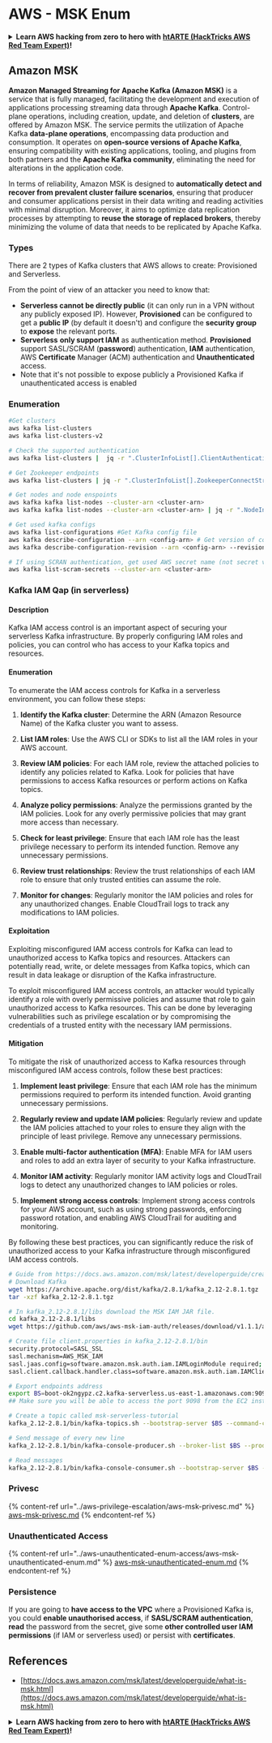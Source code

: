 # AWS - MSK Enum

<details>

<summary><strong>Learn AWS hacking from zero to hero with</strong> <a href="https://training.hacktricks.xyz/courses/arte"><strong>htARTE (HackTricks AWS Red Team Expert)</strong></a><strong>!</strong></summary>

Other ways to support HackTricks:

* If you want to see your **company advertised in HackTricks** or **download HackTricks in PDF** Check the [**SUBSCRIPTION PLANS**](https://github.com/sponsors/carlospolop)!
* Get the [**official PEASS & HackTricks swag**](https://peass.creator-spring.com)
* Discover [**The PEASS Family**](https://opensea.io/collection/the-peass-family), our collection of exclusive [**NFTs**](https://opensea.io/collection/the-peass-family)
* **Join the** 💬 [**Discord group**](https://discord.gg/hRep4RUj7f) or the [**telegram group**](https://t.me/peass) or **follow** us on **Twitter** 🐦 [**@hacktricks_live**](https://twitter.com/hacktricks_live)**.**
* **Share your hacking tricks by submitting PRs to the** [**HackTricks**](https://github.com/carlospolop/hacktricks) and [**HackTricks Cloud**](https://github.com/carlospolop/hacktricks-cloud) github repos.

</details>

## Amazon MSK

**Amazon Managed Streaming for Apache Kafka (Amazon MSK)** is a service that is fully managed, facilitating the development and execution of applications processing streaming data through **Apache Kafka**. Control-plane operations, including creation, update, and deletion of **clusters**, are offered by Amazon MSK.
The service permits the utilization of Apache Kafka **data-plane operations**, encompassing data production and consumption. It operates on **open-source versions of Apache Kafka**, ensuring compatibility with existing applications, tooling, and plugins from both partners and the **Apache Kafka community**, eliminating the need for alterations in the application code.

In terms of reliability, Amazon MSK is designed to **automatically detect and recover from prevalent cluster failure scenarios**, ensuring that producer and consumer applications persist in their data writing and reading activities with minimal disruption. Moreover, it aims to optimize data replication processes by attempting to **reuse the storage of replaced brokers**, thereby minimizing the volume of data that needs to be replicated by Apache Kafka.

### **Types**

There are 2 types of Kafka clusters that AWS allows to create: Provisioned and Serverless.

From the point of view of an attacker you need to know that:

* **Serverless cannot be directly public** (it can only run in a VPN without any publicly exposed IP). However, **Provisioned** can be configured to get a **public IP** (by default it doesn't) and configure the **security group** to **expose** the relevant ports.
* **Serverless** **only support IAM** as authentication method. **Provisioned** support SASL/SCRAM (**password**) authentication, **IAM** authentication, AWS **Certificate** Manager (ACM) authentication and **Unauthenticated** access.
* Note that it's not possible to expose publicly a Provisioned Kafka if unauthenticated access is enabled

### Enumeration
```bash
#Get clusters
aws kafka list-clusters
aws kafka list-clusters-v2

# Check the supported authentication
aws kafka list-clusters |  jq -r ".ClusterInfoList[].ClientAuthentication"

# Get Zookeeper endpoints
aws kafka list-clusters | jq -r ".ClusterInfoList[].ZookeeperConnectString, .ClusterInfoList[].ZookeeperConnectStringTls"

# Get nodes and node enspoints
aws kafka kafka list-nodes --cluster-arn <cluster-arn>
aws kafka kafka list-nodes --cluster-arn <cluster-arn> | jq -r ".NodeInfoList[].BrokerNodeInfo.Endpoints" # Get endpoints

# Get used kafka configs
aws kafka list-configurations #Get Kafka config file
aws kafka describe-configuration --arn <config-arn> # Get version of config
aws kafka describe-configuration-revision --arn <config-arn> --revision <version> # Get content of config version

# If using SCRAN authentication, get used AWS secret name (not secret value)
aws kafka list-scram-secrets --cluster-arn <cluster-arn>
```
### Kafka IAM Qap (in serverless)

#### Description
Kafka IAM access control is an important aspect of securing your serverless Kafka infrastructure. By properly configuring IAM roles and policies, you can control who has access to your Kafka topics and resources.

#### Enumeration
To enumerate the IAM access controls for Kafka in a serverless environment, you can follow these steps:

1. **Identify the Kafka cluster**: Determine the ARN (Amazon Resource Name) of the Kafka cluster you want to assess.

2. **List IAM roles**: Use the AWS CLI or SDKs to list all the IAM roles in your AWS account.

3. **Review IAM policies**: For each IAM role, review the attached policies to identify any policies related to Kafka. Look for policies that have permissions to access Kafka resources or perform actions on Kafka topics.

4. **Analyze policy permissions**: Analyze the permissions granted by the IAM policies. Look for any overly permissive policies that may grant more access than necessary.

5. **Check for least privilege**: Ensure that each IAM role has the least privilege necessary to perform its intended function. Remove any unnecessary permissions.

6. **Review trust relationships**: Review the trust relationships of each IAM role to ensure that only trusted entities can assume the role.

7. **Monitor for changes**: Regularly monitor the IAM policies and roles for any unauthorized changes. Enable CloudTrail logs to track any modifications to IAM policies.

#### Exploitation
Exploiting misconfigured IAM access controls for Kafka can lead to unauthorized access to Kafka topics and resources. Attackers can potentially read, write, or delete messages from Kafka topics, which can result in data leakage or disruption of the Kafka infrastructure.

To exploit misconfigured IAM access controls, an attacker would typically identify a role with overly permissive policies and assume that role to gain unauthorized access to Kafka resources. This can be done by leveraging vulnerabilities such as privilege escalation or by compromising the credentials of a trusted entity with the necessary IAM permissions.

#### Mitigation
To mitigate the risk of unauthorized access to Kafka resources through misconfigured IAM access controls, follow these best practices:

1. **Implement least privilege**: Ensure that each IAM role has the minimum permissions required to perform its intended function. Avoid granting unnecessary permissions.

2. **Regularly review and update IAM policies**: Regularly review and update the IAM policies attached to your roles to ensure they align with the principle of least privilege. Remove any unnecessary permissions.

3. **Enable multi-factor authentication (MFA)**: Enable MFA for IAM users and roles to add an extra layer of security to your Kafka infrastructure.

4. **Monitor IAM activity**: Regularly monitor IAM activity logs and CloudTrail logs to detect any unauthorized changes to IAM policies or roles.

5. **Implement strong access controls**: Implement strong access controls for your AWS account, such as using strong passwords, enforcing password rotation, and enabling AWS CloudTrail for auditing and monitoring.

By following these best practices, you can significantly reduce the risk of unauthorized access to your Kafka infrastructure through misconfigured IAM access controls.
```bash
# Guide from https://docs.aws.amazon.com/msk/latest/developerguide/create-serverless-cluster.html
# Download Kafka
wget https://archive.apache.org/dist/kafka/2.8.1/kafka_2.12-2.8.1.tgz
tar -xzf kafka_2.12-2.8.1.tgz

# In kafka_2.12-2.8.1/libs download the MSK IAM JAR file.
cd kafka_2.12-2.8.1/libs
wget https://github.com/aws/aws-msk-iam-auth/releases/download/v1.1.1/aws-msk-iam-auth-1.1.1-all.jar

# Create file client.properties in kafka_2.12-2.8.1/bin
security.protocol=SASL_SSL
sasl.mechanism=AWS_MSK_IAM
sasl.jaas.config=software.amazon.msk.auth.iam.IAMLoginModule required;
sasl.client.callback.handler.class=software.amazon.msk.auth.iam.IAMClientCallbackHandler

# Export endpoints address
export BS=boot-ok2ngypz.c2.kafka-serverless.us-east-1.amazonaws.com:9098
## Make sure you will be able to access the port 9098 from the EC2 instance (check VPS, subnets and SG)

# Create a topic called msk-serverless-tutorial
kafka_2.12-2.8.1/bin/kafka-topics.sh --bootstrap-server $BS --command-config client.properties --create --topic msk-serverless-tutorial --partitions 6

# Send message of every new line
kafka_2.12-2.8.1/bin/kafka-console-producer.sh --broker-list $BS --producer.config client.properties --topic msk-serverless-tutorial

# Read messages
kafka_2.12-2.8.1/bin/kafka-console-consumer.sh --bootstrap-server $BS --consumer.config client.properties --topic msk-serverless-tutorial --from-beginning
```
### Privesc

{% content-ref url="../aws-privilege-escalation/aws-msk-privesc.md" %}
[aws-msk-privesc.md](../aws-privilege-escalation/aws-msk-privesc.md)
{% endcontent-ref %}

### Unauthenticated Access

{% content-ref url="../aws-unauthenticated-enum-access/aws-msk-unauthenticated-enum.md" %}
[aws-msk-unauthenticated-enum.md](../aws-unauthenticated-enum-access/aws-msk-unauthenticated-enum.md)
{% endcontent-ref %}

### Persistence

If you are going to **have access to the VPC** where a Provisioned Kafka is, you could **enable unauthorised access**, if **SASL/SCRAM authentication**, **read** the password from the secret, give some **other controlled user IAM permissions** (if IAM or serverless used) or persist with **certificates**.

## References

* [https://docs.aws.amazon.com/msk/latest/developerguide/what-is-msk.html](https://docs.aws.amazon.com/msk/latest/developerguide/what-is-msk.html)

<details>

<summary><strong>Learn AWS hacking from zero to hero with</strong> <a href="https://training.hacktricks.xyz/courses/arte"><strong>htARTE (HackTricks AWS Red Team Expert)</strong></a><strong>!</strong></summary>

Other ways to support HackTricks:

* If you want to see your **company advertised in HackTricks** or **download HackTricks in PDF** Check the [**SUBSCRIPTION PLANS**](https://github.com/sponsors/carlospolop)!
* Get the [**official PEASS & HackTricks swag**](https://peass.creator-spring.com)
* Discover [**The PEASS Family**](https://opensea.io/collection/the-peass-family), our collection of exclusive [**NFTs**](https://opensea.io/collection/the-peass-family)
* **Join the** 💬 [**Discord group**](https://discord.gg/hRep4RUj7f) or the [**telegram group**](https://t.me/peass) or **follow** us on **Twitter** 🐦 [**@hacktricks_live**](https://twitter.com/hacktricks_live)**.**
* **Share your hacking tricks by submitting PRs to the** [**HackTricks**](https://github.com/carlospolop/hacktricks) and [**HackTricks Cloud**](https://github.com/carlospolop/hacktricks-cloud) github repos.

</details>
